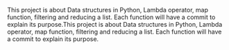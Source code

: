 This project is about Data structures in Python, Lambda operator, map function, filtering and reducing a list. Each function will have a commit to explain its purpose.This project is about Data structures in Python, Lambda operator, map function, filtering and reducing a list. Each function will have a commit to explain its purpose.
